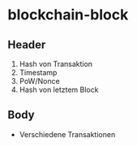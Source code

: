 # blockchain-block

## Header

1. Hash von Transaktion
2. Timestamp
3. PoW/Nonce
4. Hash von letztem Block

## Body

- Verschiedene Transaktionen